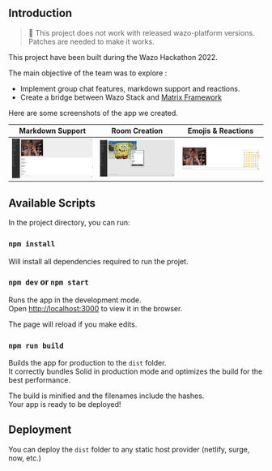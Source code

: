 ## Introduction

> 🔔 This project does not work with released wazo-platform versions. Patches are needed to make it works.

This project have been built during the Wazo Hackathon 2022.

The main objective of the team was to explore :
- Implement group chat features, markdown support and reactions.
- Create a bridge between Wazo Stack and [Matrix Framework](https://github.com/matrix-org)

Here are some screenshots of the app we created.

| Markdown Support | Room Creation | Emojis & Reactions |
|---|---|---|
| ![](./readme/channel-markdown.jpg) | ![](./readme/create-room.jpg) | ![](./readme//emoji-picker.jpg) |


## Available Scripts

In the project directory, you can run:

### `npm install`

Will install all dependencies required to run the projet.

### `npm dev` or `npm start`

Runs the app in the development mode.<br>
Open [http://localhost:3000](http://localhost:3000) to view it in the browser.

The page will reload if you make edits.<br>

### `npm run build`

Builds the app for production to the `dist` folder.<br>
It correctly bundles Solid in production mode and optimizes the build for the best performance.

The build is minified and the filenames include the hashes.<br>
Your app is ready to be deployed!

## Deployment

You can deploy the `dist` folder to any static host provider (netlify, surge, now, etc.)
